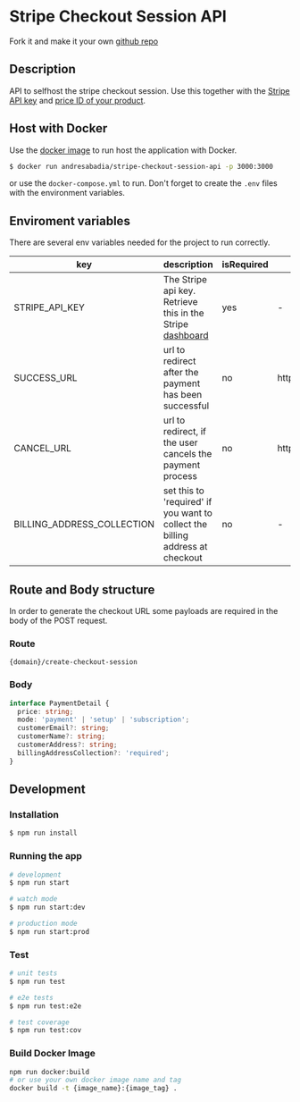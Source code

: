 # Stripe Checkout Session API

Fork it and make it your own [github repo](https://github.com/andresabadia/stripe-checkout-session-api)

## Description

API to selfhost the stripe checkout session. Use this together with the [Stripe API key](https://dashboard.stripe.com/test/apikeys) and [price ID of your product](https://dashboard.stripe.com/test/products).

## Host with Docker

Use the [docker image](https://hub.docker.com/r/andresabadia/stripe-checkout-session-api) to run host the application with Docker.

```bash
$ docker run andresabadia/stripe-checkout-session-api -p 3000:3000
```

or use the `docker-compose.yml` to run. Don't forget to create the `.env` files with the environment variables.

## Enviroment variables

There are several env variables needed for the project to run correctly.

| key                        | description                                                                                            | isRequired | default                            |
| -------------------------- | ------------------------------------------------------------------------------------------------------ | ---------- | ---------------------------------- |
| STRIPE_API_KEY             | The Stripe api key. Retrieve this in the Stripe [dashboard](https://dashboard.stripe.com/test/apikeys) | yes        | -                                  |
| SUCCESS_URL                | url to redirect after the payment has been successful                                                  | no         | http://localhost:4242/success.html |
| CANCEL_URL                 | url to redirect, if the user cancels the payment process                                               | no         | http://localhost:4242/cancel.html  |
| BILLING_ADDRESS_COLLECTION | set this to 'required' if you want to collect the billing address at checkout                          | no         | -                                  |

## Route and Body structure

In order to generate the checkout URL some payloads are required in the body of the POST request.

### Route

```
{domain}/create-checkout-session
```

### Body

```ts
interface PaymentDetail {
  price: string;
  mode: 'payment' | 'setup' | 'subscription';
  customerEmail?: string;
  customerName?: string;
  customerAddress?: string;
  billingAddressCollection?: 'required';
}
```

## Development

### Installation

```bash
$ npm run install
```

### Running the app

```bash
# development
$ npm run start

# watch mode
$ npm run start:dev

# production mode
$ npm run start:prod
```

### Test

```bash
# unit tests
$ npm run test

# e2e tests
$ npm run test:e2e

# test coverage
$ npm run test:cov
```

### Build Docker Image

```bash
npm run docker:build
# or use your own docker image name and tag
docker build -t {image_name}:{image_tag} .
```
